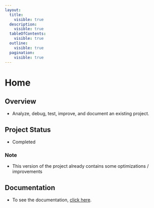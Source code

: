 ```yaml
---
layout:
  title:
    visible: true
  description:
    visible: true
  tableOfContents:
    visible: true
  outline:
    visible: true
  pagination:
    visible: true
---
```


# Home

## Overview

* Analyze, debug, test, improve, and document an existing project.

## Project Status

* Completed

### Note

* This version of the project already contains some optimizations / improvements

## Documentation

* To see the documentation, [click here](https://todo-wiki.gitbook.io/todo-wiki/).
